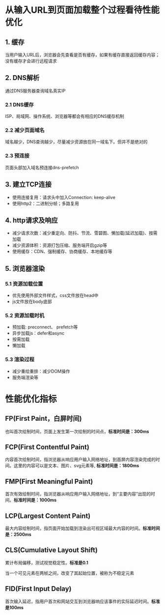 # 从输入URL到页面加载整个过程看待性能优化  
## 1. 缓存
当用户输入URL后，浏览器会先查看是否有缓存，如果有缓存直接返回缓存内容；没有缓存才会进行远程请求
## 2. DNS解析
通过DNS服务器查询域名真实IP
### 2.1 DNS缓存
ISP、局域网、操作系统、浏览器等都会有相应的DNS缓存机制
### 2.2 减少页面域名
域名越少，DNS查询越少，尽量减少资源放在同一域名下。但并不是绝对的
### 2.3 预连接
页面头部加入域名预连接dns-prefetch
## 3. 建立TCP连接
- 使用连接复用：请求头中加入Connection: keep-alive
- 使用http2：二进制分帧；多路复用
## 4. http请求及响应
- 减少请求次数：减少重定向、防抖、节流、雪碧图、懒加载(延迟加载)、按需加载
- 减少资源体积：资源打包压缩、服务端开启gzip等
- 使用缓存：CDN、强制缓存、协商缓存、本地缓存等
## 5. 浏览器渲染
### 5.1 资源加载位置
- 优先使用外部文件样式，css文件放在head中
- js文件放在body底部
### 5.2 资源加载时机
- 预加载: preconnect、 prefetch等
- 异步加载js：defer和async
- 按需加载
- 懒加载
### 5.3 渲染过程
- 减少重绘重排：减少DOM操作
- 服务端渲染等
# 性能优化指标
## FP(First Paint，白屏时间)
也叫首次绘制时间，页面上发生第一次绘制的时间点，**标准时间是：300ms**
## FCP(First Contentful Paint)
内容首次绘制时间，指浏览器从响应用户输入网络地址，到首屏内容渲染完成的时间。这里的内容可以是文本、图片、svg元素等, **标准时间是：1800ms**
## FMP(First Meaningful Paint)
首次有效绘制时间，指浏览器从响应用户输入网络地址，到“主要内容”出现的时间。**标准时间是：1000ms**
## LCP(Largest Content Paint)
最大内容绘制时间，指页面开始加载到渲染出可视区域最大内容的时间。**标准时间是：2500ms**
## CLS(Cumulative Layout Shift)
累计布局偏移，测试视觉稳定性。**标准是0.1**  
  
当一个可见元素在两帧之间，改变了其起始位置，被称为不稳定元素
## FID(First Input Delay)
首次输入延迟，指用户首次和网站交互到浏览器响应该事件的实际延迟时间。**标准是100ms**
